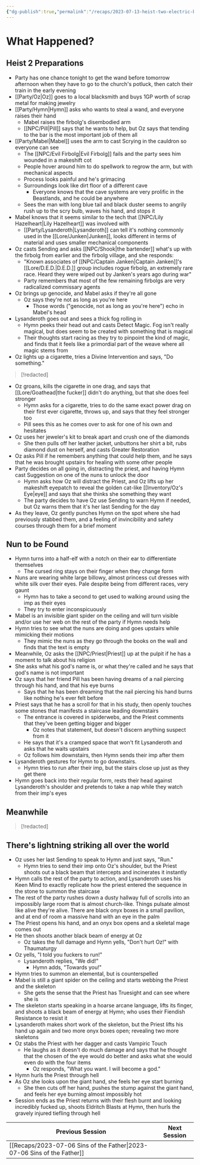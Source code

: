 ```yaml
---
{"dg-publish":true,"permalink":"/recaps/2023-07-13-heist-two-electric-boogaloo/","created":"","updated":""}
---
```




# What Happened? 
## Heist 2 Preparations 
- Party has one chance tonight to get the wand before tomorrow afternoon when they have to go to the church's potluck, then catch their train in the early evening
- [[Party/Oz\|Oz]] goes to a local blacksmith and buys 1GP worth of scrap metal for making jewelry 
- [[Party/Hymn\|Hymn]] asks who wants to steal a wand, and everyone raises their hand 
	- Mabel raises the firbolg's disembodied arm 
	- [[NPC/Pill\|Pill]] says that he wants to help, but Oz says that tending to the bar is the most important job of them all
- [[Party/Mabel\|Mabel]] uses the arm to cast Scrying in the cauldron so everyone can see
	- The [[NPC/Evil Firbolg\|Evil Firbolg]] fails and the party sees him wounded in a makeshift cot
	- People hover around him to do spellwork to regrow the arm, but with mechanical aspects 
	- Process looks painful and he's grimacing 
	- Surroundings look like dirt floor of a different cave 
		-  Everyone knows that the cave systems are very prolific in the Beastlands, and he could be anywhere
	- Sees the man with long blue tail and black duster seems to angrily rush up to the scry bulb, waves his hand, and stops it
- Mabel knows that it seems similar to the tech that [[NPC/Lily Hazelheart\|Lily Hazelheart]] was involved with
	- [[Party/Lysanderoth\|Lysanderoth]] can tell it's nothing commonly used in the [[Lore/Junken\|Junken]], looks different in terms of material and uses smaller mechanical components 
- Oz casts Sending and asks [[NPC/Shook\|the bartender]] what's up with the firbolg from earlier and the firbolg village, and she responds:
	- "Known associates of [[NPC/Captain Janken\|Captain Janken]]'s [[Lore/D.E.D.\|D.E.D.]] group includes rogue firbolg, an extremely rare race.  Heard they were wiped out by Janken's years ago during war"
	- Party remembers that most of the few remaining firbolgs are very radicalized commissary agents
- Oz brings up genocide, and Mabel asks if they're all gone 
	- Oz says they're not as long as you're here 
		- Those words ("genocide, not as long as you're here") echo in Mabel's head 
- Lysanderoth goes out and sees a thick fog rolling in 
	- Hymn peeks their head out and casts Detect Magic. Fog isn't really magical, but does seem to be created with something that is magical
	- Their thoughts start racing as they try to pinpoint the kind of magic, and finds that it feels like a primordial part of the weave where all magic stems from 
- Oz lights up a cigarette, tries a Divine Intervention and says, "Do something."

 >[!redacted]
 
 - Oz groans, kills the cigarette in one drag, and says that [[Lore/Goathead\|the fucker]] didn't do anything, but that she does feel stronger
	- Hymn asks for a cigarette, tries to do the same exact power drag on their first ever cigarette, throws up, and says that they feel stronger too
	- Pill sees this as he comes over to ask for one of his own and hesitates
- Oz uses her jeweler's kit to break apart and crush one of the diamonds 
	- She then pulls off her leather jacket, unbuttons her shirt a bit, rubs diamond dust on herself, and casts Greater Restoration
- Oz asks Pill if he remembers anything that could help them, and he says that he was brought upstairs for healing with some other people
- Party decides on all going in, distracting the priest, and having Hymn cast Suggestion on one of the nuns to unlock the door 
	- Hymn asks how Oz will distract the Priest, and Oz lifts up her makeshift eyepatch to reveal the golden cat-like [[Inventory/Oz's Eye\|eye]] and says that she thinks she something they want 
	- The party decides to have Oz use Sending to warn Hymn if needed, but Oz warns them that it's her last Sending for the day
- As they leave, Oz gently punches Hymn on the spot where she had previously stabbed them, and a feeling of invincibility and safety courses through them for a brief moment



## Nun to be Found 
- Hymn turns into a half-elf with a notch on their ear to differentiate themselves 
	- The cursed ring stays on their finger when they change form
- Nuns are wearing white large billowy, almost princess cut dresses with white silk over their eyes. Pale despite being from different races, very gaunt
	- Hymn has to take a second to get used to walking around using the imp as their eyes 
	- They try to enter inconspicuously
- Mabel is an invisible giant spider on the ceiling and will turn visible and/or use her web on the rest of the party if Hymn needs help
- Hymn tries to see what the nuns are doing and goes upstairs while mimicking their motions
	- They mimic the nuns as they go through the books on the wall and finds that the text is empty
- Meanwhile, Oz asks the [[NPC/Priest\|Priest]] up at the pulpit if he has a moment to talk about his religion
- She asks what his god's name is, or what they're called and he says that god's name is not important
- Oz says that her friend Pill has been having dreams of a nail piercing through his hand, and that his eye burns 
	- Says that he has been dreaming that the nail piercing his hand burns like nothing he's ever felt before
- Priest says that he has a scroll for that in his study, then openly touches some stones that manifests a staircase leading downstairs
	- The entrance is covered in spiderwebs, and the Priest comments that they've been getting bigger and bigger 
		- Oz notes that statement, but doesn't discern anything suspect from it
	- He says that it's a cramped space that won't fit Lysanderoth and asks that he waits upstairs 
	- Oz follows him downstairs, then Hymn sends their imp after them
- Lysanderoth gestures for Hymn to go downstairs. 
	- Hymn tries to run after their imp, but the stairs close up just as they get there 
- Hymn goes back into their regular form, rests their head against Lysanderoth's shoulder and pretends to take a nap while they watch from their imp's eyes 


## Meanwhile

>[!redacted]


## There's lightning striking all over the world  
- Oz uses her last Sending to speak to Hymn and just says, "Run."
	- Hymn tries to send their imp onto Oz's shoulder, but the Priest shoots out a black beam that intercepts and incinerates it instantly
- Hymn calls the rest of the party to action, and Lysanderoth uses his Keen Mind to exactly replicate how the priest entered the sequence in the stone to summon the staircase
- The rest of the party rushes down a dusty hallway full of scrolls into an impossibly large room that is almost church-like. Things pulsate almost like alive they're alive. There are black onyx boxes in a small pavilion, and at end of room a massive hand with an eye in the palm
- The Priest opens his hand, and an onyx box opens and a skeletal mage comes out 
- He then shoots another black beam of energy at Oz
	- Oz takes the full damage and Hymn yells, "Don't hurt Oz!" with Thaumaturgy 
- Oz yells, "I told you fuckers to run!"
	- Lysanderoth replies, "We did!" 
		- Hymn adds, "Towards you!"
- Hymn tries to summon an elemental, but is counterspelled 
- Mabel is still a giant spider on the ceiling and starts webbing the Priest and the skeleton
	- She gets the sense that the Priest has Truesight and can see where she is
- The skeleton starts speaking in a hoarse arcane language, lifts its finger, and shoots a black beam of energy at Hymn; who uses their Fiendish Resistance to resist it
- Lysanderoth makes short work of the skeleton, but the Priest lifts his hand up again and two more onyx boxes open; revealing two more skeletons
- Oz stabs the Priest with her dagger and casts Vampiric Touch
	- He laughs as it doesn't do much damage and says that he thought that the chosen of the eye would do better and asks what she would even do with the four items
		- Oz responds, "What you want. I will become a god."
- Hymn hurls the Priest through hell
- As Oz she looks upon the giant hand, she feels her eye start burning
	- She then cuts off her hand, pushes the stump against the giant hand, and feels her eye burning almost impossibly hot 
- Session ends as the Priest returns with their flesh burnt and looking incredibly fucked up, shoots Eldritch Blasts at Hymn, then hurls the gravely injured tiefling through hell 


|  **Previous Session**   | **Next Session**|
| --- | --- |
| [[Recaps/2023-07-06 Sins of the Father\|2023-07-06 Sins of the Father]] |  |
